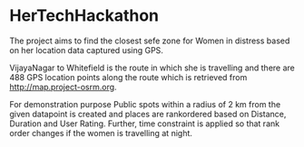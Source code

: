 # HerTechHackathon

The project aims to find the closest sefe zone for Women in distress based on her location data captured using GPS.

VijayaNagar to Whitefield is the route in which she is travelling and there are 488 GPS location points along the route 
which is retrieved from http://map.project-osrm.org.

For demonstration purpose Public spots within a radius of 2 km from the given datapoint is created and places 
are rankordered based on Distance, Duration and User Rating. Further, time constraint is applied so that rank order changes if
the women is travelling at night.


